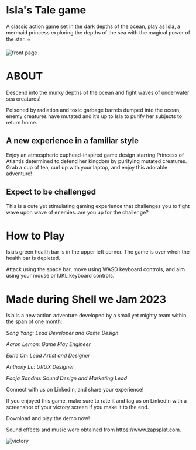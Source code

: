 # Isla's Tale game
A classic action game set in the dark depths of the ocean, play as Isla, a mermaid princess exploring the depths of the sea with the magical power of the star. 
⭐️

![front page](https://img.itch.zone/aW1nLzEyOTc4MjI0LnBuZw==/original/E5HWa9.png)

# ABOUT
Descend into the murky depths of the ocean and fight waves of underwater sea creatures!

Poisoned by radiation and toxic garbage barrels dumped into the ocean, enemy creatures have mutated and it’s up to Isla to purify her subjects to return home. 

## A new experience in a familiar style
Enjoy an atmospheric cuphead-inspired game design starring Princess of Atlantis determined to defend her kingdom by purifying mutated creatures. Grab a cup of tea, curl up with your laptop, and enjoy this adorable adventure! 

## Expect to be challenged
This is a cute yet stimulating gaming experience that challenges you to fight wave upon wave of enemies..are you up for the challenge? 

# How to Play
Isla’s green health bar is in the upper left corner. The game is over when the health bar is depleted. 

Attack using the space bar, move using WASD keyboard controls, and aim using your mouse or IJKL keyboard controls.

# Made during Shell we Jam 2023 
Isla is a new action adventure developed by a small yet mighty team within the span of one month:

_Song Yang: Lead Developer and Game Design_

_Aaron Lemon: Game Play Engineer_

_Eurie Oh: Lead Artist and Designer_

_Anthony Lu: UI/UX Designer_

_Pooja Sandhu: Sound Design and Marketing Lead_

Connect with us on LinkedIn, and share your experience! 

If you enjoyed this game, make sure to rate it and tag us on LinkedIn with a screenshot of your victory screen if you make it to the end.

Download and play the demo now!

Sound effects and music were obtained from https://www.zapsplat.com. 

![victory](https://img.itch.zone/aW1hZ2UvMjE2MTMzMS8xMjk2ODkxNi5wbmc=/original/VEu41T.png)
